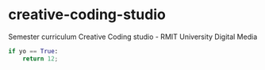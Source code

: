 # creative-coding-studio
Semester curriculum Creative Coding studio - RMIT University Digital Media
```python
if yo == True:
    return 12;
```
